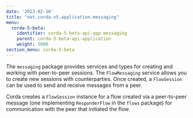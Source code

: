 ```yaml
---
date: '2023-02-10'
title: "net.corda.v5.application.messaging"
menu:
  corda-5-beta:
    identifier: corda-5-beta-api-app-messaging
    parent: corda-5-beta-api-application
    weight: 5000
section_menu: corda-5-beta
---
```


The `messaging` package provides services and types for creating and working with peer-to-peer sessions. The `FlowMessaging` service allows you to create new sessions with counterparties. Once created, a `FlowSession` can be used to send and receive messages from a peer.

Corda creates a `FlowSession` instance for a flow created via a peer-to-peer message (one implementing `ResponderFlow` in the `flows` package) for communication with the peer that initiated the flow.